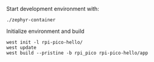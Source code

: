
Start development environment with:

```
./zephyr-container
```

Initialize environment and build

```
west init -l rpi-pico-hello/
west update
west build --pristine -b rpi_pico rpi-pico-hello/app
```